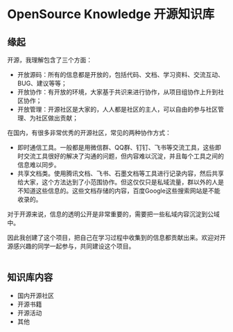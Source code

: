 # OpenSource Knowledge 开源知识库

## 缘起
开源，我理解包含了三个方面：  
- 开放源码：所有的信息都是开放的，包括代码、文档、学习资料、交流互动、BUG、建议等等；
- 开放协作：有开放的环境，大家基于共识来进行协作，从项目组协作上升到社区协作；  
- 开放管理：开源社区是大家的，人人都是社区的主人，可以自由的参与社区管理、为社区做出贡献；  

在国内，有很多非常优秀的开源社区，常见的两种协作方式：
- 即时通信工具。一般都是用微信群、QQ群、钉钉、飞书等交流工具，这些即时交流工具很好的解决了沟通的问题，但内容难以沉淀，并且每个工具之间的信息难以同步。
- 共享文档类。使用腾讯文档、飞书、石墨文档等工具进行记录内容，然后共享给大家，这个方法达到了小范围协作。但这仅仅只是私域流量，群以外的人是不知道这些信息的。这些文档存储的内容，百度Google这些搜索网站是不能收录的。  

对于开源来说，信息的透明公开是非常重要的，需要把一些私域内容沉淀到公域中。  

因此我创建了这个项目，把自己在学习过程中收集到的信息都贡献出来。欢迎对开源感兴趣的同学一起参与，共同建设这个项目。  
<br/>

## 知识库内容
- 国内开源社区
- 开源书籍
- 开源活动
- 其他